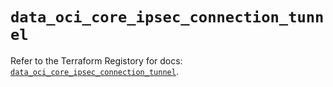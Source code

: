 # `data_oci_core_ipsec_connection_tunnel`

Refer to the Terraform Registory for docs: [`data_oci_core_ipsec_connection_tunnel`](https://registry.terraform.io/providers/oracle/oci/6.18.0/docs/data-sources/core_ipsec_connection_tunnel).
